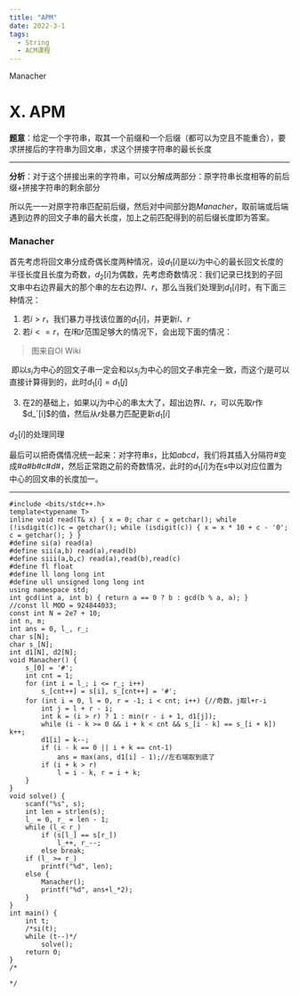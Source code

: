 ```yaml
---
title: "APM"
date: 2022-3-1
tags:
  - String
  - ACM课程
---
```


Manacher

<!-- more -->

# X. APM

**题意**：给定一个字符串，取其一个前缀和一个后缀（都可以为空且不能重合），要求拼接后的字符串为回文串，求这个拼接字符串的最长长度

***

**分析**：对于这个拼接出来的字符串，可以分解成两部分：原字符串长度相等的前后缀+拼接字符串的剩余部分

所以先一一对原字符串匹配前后缀，然后对中间部分跑$Manacher$，取前端或后端遇到边界的回文子串的最大长度，加上之前匹配得到的前后缀长度即为答案。

### Manacher 

首先考虑将回文串分成奇偶长度两种情况，设$d_1[i]$是以$i$为中心的最长回文长度的半径长度且长度为奇数，$d_2[i]$为偶数，先考虑奇数情况：我们记录已找到的子回文串中右边界最大的那个串的左右边界$l$、$r$，那么当我们处理到$d_1[i]$时，有下面三种情况：

1. 若$i>r$，我们暴力寻找该位置的$d_1[i]$，并更新$l$、$r$
2. 若$i<=r$，在$l$和$r$范围足够大的情况下，会出现下面的情况：

> 图来自OI Wiki

<!-- ![1654959570269](C:\Users\张少禹\AppData\Roaming\Typora\typora-user-images\1654959570269.png) -->

​	即以$s_i$为中心的回文子串一定会和以$s_j$为中心的回文子串完全一致，而这个$j$是可以直接计算得到的，此时$d_1[i]=d_1[j]$

3. 在$2$的基础上，如果以$j$为中心的串太大了，超出边界$l$、$r$，可以先取$r$作$d_`[i]$的值，然后从$r$处暴力匹配更新$d_1[i]$

$d_2[i]$的处理同理

最后可以把奇偶情况统一起来：对字符串$s$，比如$abcd$，我们将其插入分隔符#变成$\#a\#b\#c\#d\#$，然后正常跑之前的奇数情况，此时的$d_1[i]$为在s中以对应位置为中心的回文串的长度加一。 

***

```
#include <bits/stdc++.h>
template<typename T>
inline void read(T& x) { x = 0; char c = getchar(); while (!isdigit(c))c = getchar(); while (isdigit(c)) { x = x * 10 + c - '0'; c = getchar(); } }
#define si(a) read(a)
#define sii(a,b) read(a),read(b)
#define siii(a,b,c) read(a),read(b),read(c)
#define fl float
#define ll long long int
#define ull unsigned long long int
using namespace std;
int gcd(int a, int b) { return a == 0 ? b : gcd(b % a, a); }
//const ll MOD = 924844033;
const int N = 2e7 + 10;
int n, m;
int ans = 0, l_, r_;
char s[N];
char s_[N];
int d1[N], d2[N];
void Manacher() {
	s_[0] = '#';
	int cnt = 1;
	for (int i = l_; i <= r_; i++)
		s_[cnt++] = s[i], s_[cnt++] = '#';
	for (int i = 0, l = 0, r = -1; i < cnt; i++) {//奇数，j取l+r-i
		int j = l + r - i;
		int k = (i > r) ? 1 : min(r - i + 1, d1[j]);
		while (i - k >= 0 && i + k < cnt && s_[i - k] == s_[i + k]) k++;
		d1[i] = k--;
		if (i - k == 0 || i + k == cnt-1)
			ans = max(ans, d1[i] - 1);//左右端取到底了
		if (i + k > r)
			l = i - k, r = i + k;
	}
}
void solve() {
	scanf("%s", s);
	int len = strlen(s);
	l_ = 0, r_ = len - 1;
	while (l_< r_)
		if (s[l_] == s[r_])
			l_++, r_--;
		else break;
	if (l_ >= r_)
		printf("%d", len);
	else {
		Manacher();
		printf("%d", ans+l_*2);
	}
}
int main() {
	int t;
	/*si(t);
	while (t--)*/
		solve();
	return 0;
}
/*

*/
```

